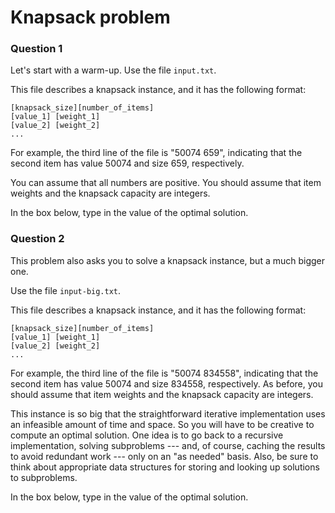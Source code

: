 # Knapsack problem

### Question 1

Let's start with a warm-up. Use the file `input.txt`.

This file describes a knapsack instance, and it has the following format:

```
[knapsack_size][number_of_items]
[value_1] [weight_1]
[value_2] [weight_2]
...
```

For example, the third line of the file is "50074 659", indicating that the second item has value 50074 and size 659, respectively.

You can assume that all numbers are positive. You should assume that item weights and the knapsack capacity are integers.

In the box below, type in the value of the optimal solution.

### Question 2

This problem also asks you to solve a knapsack instance, but a much bigger one.

Use the file `input-big.txt`.

This file describes a knapsack instance, and it has the following format:

```
[knapsack_size][number_of_items]
[value_1] [weight_1]
[value_2] [weight_2]
...
```

For example, the third line of the file is "50074 834558", indicating that the second item has value 50074 and size 834558, respectively. As before, you should assume that item weights and the knapsack capacity are integers.

This instance is so big that the straightforward iterative implementation uses an infeasible amount of time and space. So you will have to be creative to compute an optimal solution. One idea is to go back to a recursive implementation, solving subproblems --- and, of course, caching the results to avoid redundant work --- only on an "as needed" basis. Also, be sure to think about appropriate data structures for storing and looking up solutions to subproblems.

In the box below, type in the value of the optimal solution.
